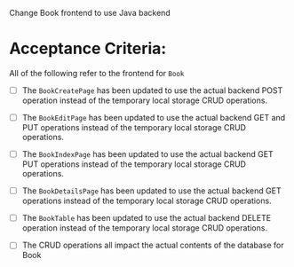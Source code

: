 Change Book frontend to use Java backend 

# Acceptance Criteria:

All of the following refer to the frontend for `Book`

- [ ] The `BookCreatePage` has been updated to use the actual backend POST operation instead of the temporary local storage CRUD operations.
- [ ] The `BookEditPage` has been updated to use the actual backend GET and PUT operations instead of the temporary local storage CRUD operations.
- [ ] The `BookIndexPage` has been updated to use the actual backend GET  PUT operations instead of the temporary local storage CRUD operations.
- [ ] The `BookDetailsPage` has been updated to use the actual backend GET operations instead of the temporary local storage CRUD operations.
- [ ] The `BookTable` has been updated to use the actual backend DELETE operation instead of the temporary local storage CRUD operations.
- [ ] The CRUD operations all impact the actual contents of the database for Book

